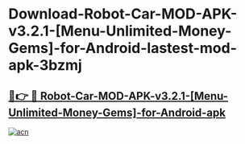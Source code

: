 # Download-Robot-Car-MOD-APK-v3.2.1-[Menu-Unlimited-Money-Gems]-for-Android-lastest-mod-apk-3bzmj

<h2><a href="https://apkcomod.com?title=Robot-Car-MOD-APK-v3.2.1-[Menu-Unlimited-Money-Gems]-for-Android">🔗👉 🔴 Robot-Car-MOD-APK-v3.2.1-[Menu-Unlimited-Money-Gems]-for-Android-apk </a></h2>

[![acn](https://github.com/user-attachments/assets/0f9c940e-d8b0-45ae-aac7-cd30a18b3e1c)](https://apkcomod.com?title=Robot-Car-MOD-APK-v3.2.1-[Menu-Unlimited-Money-Gems]-for-Android)
